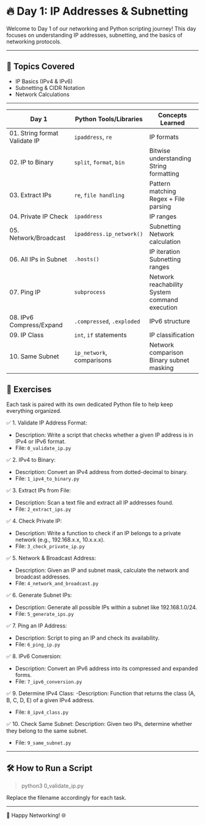 # 🔥 Day 1: IP Addresses & Subnetting

Welcome to Day 1 of our networking and Python scripting journey! This day focuses on understanding IP addresses, subnetting, and the basics of networking protocols.

---

## 📘 Topics Covered
- IP Basics (IPv4 & IPv6)
- Subnetting & CIDR Notation
- Network Calculations

---

| Day 1                         | Python Tools/Libraries     | Concepts Learned                                 |
| ----------------------------- | -------------------------- | ------------------------------------------------ |
| 01. String format Validate IP | `ipaddress`, `re`          | IP formats                                       |
| 02. IP to Binary              | `split`, `format`, `bin`   | Bitwise understanding<br>String formatting       |
| 03. Extract IPs               | `re`, `file handling`      | Pattern matching<br>Regex + File parsing         |
| 04. Private IP Check          | `ipaddress`                | IP ranges                                        |
| 05. Network/Broadcast         | `ipaddress.ip_network()`   | Subnetting<br>Network calculation                |
| 06. All IPs in Subnet         | `.hosts()`                 | IP iteration<br>Subnetting ranges                |
| 07. Ping IP                   | `subprocess`               | Network reachability<br>System command execution |
| 08. IPv6 Compress/Expand      | `.compressed`, `.exploded` | IPv6 structure                                   |
| 09. IP Class                  | `int`, `if` statements     | IP classification                                |
| 10. Same Subnet               | `ip_network`, comparisons  | Network comparison<br>Binary subnet masking      |

## 🔹 Exercises

Each task is paired with its own dedicated Python file to help keep everything organized.

✅ 1. Validate IP Address Format:
- Description: Write a script that checks whether a given IP address is in IPv4 or IPv6 format.
- File: `0_validate_ip.py`

✅ 2. IPv4 to Binary:
- Description: Convert an IPv4 address from dotted-decimal to binary.
- File: `1_ipv4_to_binary.py`

✅ 3. Extract IPs from File:
- Description: Scan a text file and extract all IP addresses found.
- File: `2_extract_ips.py`

✅ 4. Check Private IP:
- Description: Write a function to check if an IP belongs to a private network (e.g., 192.168.x.x, 10.x.x.x).
- File: `3_check_private_ip.py`

✅ 5. Network & Broadcast Address:
- Description: Given an IP and subnet mask, calculate the network and broadcast addresses.
- File: `4_network_and_broadcast.py`

✅ 6. Generate Subnet IPs:
- Description: Generate all possible IPs within a subnet like 192.168.1.0/24.
- File: `5_generate_ips.py`

✅ 7. Ping an IP Address:
- Description: Script to ping an IP and check its availability.
- File: `6_ping_ip.py`

✅ 8. IPv6 Conversion:
- Description: Convert an IPv6 address into its compressed and expanded forms.
- File: `7_ipv6_conversion.py`

✅ 9. Determine IPv4 Class:
-Description: Function that returns the class (A, B, C, D, E) of a given IPv4 address.
- File: `8_ipv4_class.py`

✅ 10. Check Same Subnet:
Description: Given two IPs, determine whether they belong to the same subnet.
- File: `9_same_subnet.py`

---

## 🛠️ How to Run a Script

> python3 0_validate_ip.py

Replace the filename accordingly for each task.

---

🤖 Happy Networking! 🌐